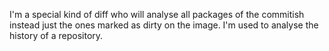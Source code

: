 I'm a special kind of diff who will analyse all packages of the commitish instead just the ones marked as dirty on the image. 
I'm used to analyse the history of a repository. 
